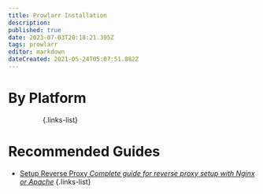 ```yaml
---
title: Prowlarr Installation
description: 
published: true
date: 2023-07-03T20:18:21.395Z
tags: prowlarr
editor: markdown
dateCreated: 2021-05-24T05:07:51.882Z
---
```


# By Platform
[<i class="fab fa-windows" style="font-size: 3em;"></i>](/prowlarr/installation/windows)&emsp;[<i class="fab fa-linux" style="font-size: 3em;"></i>](/prowlarr/installation/linux)&emsp;[<i class="fab fa-apple" style="font-size: 3em;"></i>](/prowlarr/installation/macos)&emsp;[<i class="fab fa-freebsd" style="font-size: 3em;"></i>](/prowlarr/installation/freebsd)&emsp;[<i class="fab fa-docker" style="font-size: 3em;"></i>](/prowlarr/installation/docker)&emsp;{.links-list}

# Recommended Guides
- [Setup Reverse Proxy *Complete guide for reverse proxy setup with Nginx or Apache*](/prowlarr/installation/reverse-proxy)
{.links-list}
